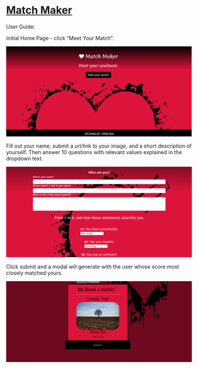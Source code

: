 # [Match Maker](https://survey-match-maker.herokuapp.com/survey)

User Guide:

Initial Home Page - click "Meet Your Match".

![Homepage](./app/home.png)


Fill out your name, submit a url/link to your image, and a short description of yourself.
Then answer 10 questions with relevant values explained in the dropdown text.

![Survey](./app/survey.png)


Click submit and a modal will generate with the user whose score most closely matched yours. 

![Modal](./app/modal.png)

